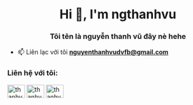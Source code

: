<h1 align="center">Hi 👋, I'm ngthanhvu</h1>
<h3 align="center">Tôi tên là nguyễn thanh vũ đây nè hehe</h3>

- 📫 Liên lạc với tôi **nguyenthanhvudvfb@gmail.com**


<h3 align="left">Liên hệ với tôi:</h3>
<p align="left">
<a href="https://fb.com/thanhvu.user" target="blank"><img align="center" src="https://raw.githubusercontent.com/rahuldkjain/github-profile-readme-generator/master/src/images/icons/Social/facebook.svg" alt="thanhvu.user" height="30" width="40" /></a>
<a href="https://instagram.com/thanhvu.user" target="blank"><img align="center" src="https://raw.githubusercontent.com/rahuldkjain/github-profile-readme-generator/master/src/images/icons/Social/instagram.svg" alt="thanhvu.user" height="30" width="40" /></a>
<a href="https://discord.gg/ngthanhvu" target="blank"><img align="center" src="https://raw.githubusercontent.com/rahuldkjain/github-profile-readme-generator/master/src/images/icons/Social/discord.svg" alt="thanhvu.user" height="30" width="40" /></a>
</p>
